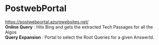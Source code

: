 # PostwebPortal
https://postwebportal.azurewebsites.net/  
**Online Query** : Hits Bing and gets the extracted Tech Passages for all the Algos  
**Query Expansion** : Portal to select the Root Queries for a given AnswerId.  

